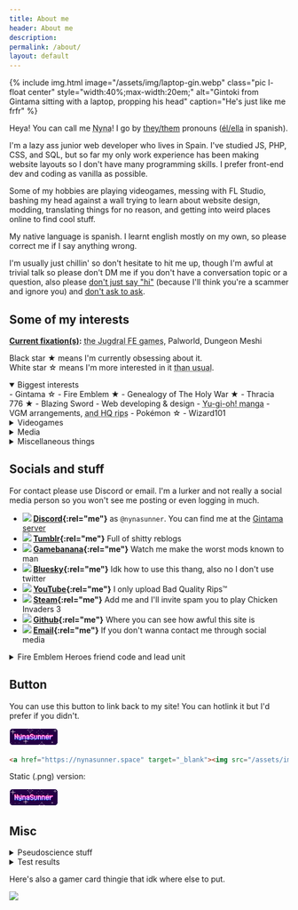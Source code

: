 ```yaml
---
title: About me
header: About me
description: 
permalink: /about/
layout: default
---
```

{% include img.html image="/assets/img/laptop-gin.webp" class="pic l-float center" style="width:40%;max-width:20em;" alt="Gintoki from Gintama sitting with a laptop, propping his head" caption="He's just like me frfr" %}

Heya! You can call me <abbr tabindex="0" title="Pronounced nee-nah">Nyna</abbr>! I go by [they/them](https://en.pronouns.page/they%26they/them/themself) pronouns ([él/ella](https://pronombr.es/%C3%A9l%26ella) in spanish).

I'm a lazy ass junior web developer who lives in Spain. I've studied JS, PHP, CSS, and SQL, but so far my only work experience has been making website layouts so I don't have many programming skills. I prefer front-end dev and coding as vanilla as possible.

Some of my hobbies are playing videogames, messing with FL Studio, bashing my head against a wall trying to learn about website design, modding, translating things for no reason, and getting into weird places online to find cool stuff.

My native language is spanish. I learnt english mostly on my own, so please correct me if I say anything wrong.

I'm usually just chillin' so don't hesitate to hit me up, though I'm awful at trivial talk so please don't DM me if you don't have a conversation topic or a question, also please [don't just say "hi"](https://nohello.net/) (because I'll think you're a scammer and ignore you) and [don't ask to ask](https://dontasktoask.com/).

## Some of my interests

**<u>Current fixation(s)</u>:** <abbr tabindex="0" title="Those are Fire Emblem Genealogy of the Holy War, and Fire Emblem Thracia 776">the Jugdral FE games</abbr>, Palworld, Dungeon Meshi

Black star ★ means I'm currently obsessing about it.<br>
White star ☆ means I'm more interested in it <abbr tabindex="0" title="And thus I'm more likely to obsess about it soon">than usual</abbr>.

<details open="">
	<summary class="bigsummary">Biggest interests</summary>
<div markdown="1">
- Gintama ☆
- Fire Emblem ★
	- Genealogy of The Holy War ★
	- Thracia 776 ★
	- Blazing Sword
- Web developing & design
- <abbr tabindex="0" title="Early manga/season zero is my fave">Yu-gi-oh! manga</abbr>
- VGM arrangements, <abbr tabindex="0" title="SiIvagunner, TTGD, Myskit, IkaGunner, etc">and HQ rips</abbr>
- Pokémon ☆
- Wizard101
</div>
</details>

<details>
	<summary class="bigsummary">Videogames</summary>
<div markdown="1">
- Drawn to Life
- Age of Empires II
- A Dance Of Fire And Ice
- Palworld ☆
- Minecraft ☆
- Terraria
- Ace Attorney
- The Sims
- Kid Icarus
- Slime Rancher
</div>
</details>

<details>
	<summary class="bigsummary">Media</summary>
<div markdown="1">
- BattleBots
- <abbr tabindex="0" title="I can't fight it.">Homestuck</abbr>
- Dungeon Meshi ☆
- <abbr tabindex="0" title="Joseph best jojo and Kakyoin best jobro">JoJo's Bizarre Adventure</abbr>
- Studio Ghibli movies
- Star Wars
- Warrior Cats
</div>
</details>

<details>
	<summary class="bigsummary">Miscellaneous things</summary>
<div markdown="1">
- YTPs, specially YTPMVs
- Dragons
- Wizards
- Knights
- Memes that everyone hates like amogus and morbius
- Space aesthetics
- Piracy, tee hee :3c
- Pyrotechnics and fire in general
- Biology
- Vexillology
</div>
</details>

## Socials and stuff

For contact please use Discord or email. I'm a lurker and not really a social media person so you won't see me posting or even logging in much.

- **<img class="svg" src="https://cdn.simpleicons.org/discord/black"/> [Discord](https://discordapp.com/users/378953414740148228){:rel="me"}** as `@nynasunner`. You can find me at the [Gintama server](https://discord.gg/gintama)
- **<img class="svg" src="https://cdn.simpleicons.org/tumblr/black"/> [Tumblr](https://nynasunner.tumblr.com){:rel="me"}** Full of shitty reblogs
- **<img class="svg" src="https://cdn.simpleicons.org/gamebanana/black"/> [Gamebanana](https://gamebanana.com/members/2174941){:rel="me"}** Watch me make the worst mods known to man
- **<img class="svg" src="https://cdn.simpleicons.org/bluesky/black"/> [Bluesky](https://bsky.app/profile/nynasunner.bsky.social){:rel="me"}** Idk how to use this thang, also no I don't use twitter
- **<img class="svg" src="https://cdn.simpleicons.org/youtube/black"/> [YouTube](https://www.youtube.com/channel/UC0N-oSjxH0Rkqlf8Rc6HGEg){:rel="me"}** I only upload Bad Quality Rips™
- **<img class="svg" src="https://cdn.simpleicons.org/steam/black"/> [Steam](https://steamcommunity.com/id/nynasunner){:rel="me"}** Add me and I'll invite spam you to play Chicken Invaders 3
- **<img class="svg" src="https://cdn.simpleicons.org/github/black"/> [Github](https://github.com/NynaSunner){:rel="me"}** Where you can see how awful this site is
- **<img class="svg" src="https://cdn.simpleicons.org/gmail/black"/> [Email](mailto:nynasunner@gmail.com){:rel="me"}** If you don't wanna contact me through social media

<details>
	<summary class="">Fire Emblem Heroes friend code and lead unit</summary>
<div markdown="1">
- Friend code: `6594639314`
- Lead unit:
{% include img.html image="/assets/img/feh.webp" style="max-width: 15em;" class="pic center" alt="Groom Roy +6" %}
</div>
</details>

## Button

You can use this button to link back to my site! You can hotlink it but I'd prefer if you didn't.

<img src="/assets/img/button.gif" style="image-rendering: crisp-edges">

```html
<a href="https://nynasunner.space" target="_blank"><img src="/assets/img/buttons/nynasunner.gif" style="image-rendering:crisp-edges" alt="NynaSunner's button"/></a>
```

Static (.png) version:

<img src="/assets/img/button-static.png" style="image-rendering: crisp-edges">

## Misc

<details>
	<summary class="bigsummary">Pseudoscience stuff</summary>
<div markdown="1">
I don't believe in these but personality tests are fun
- **Zodiac**: ☀️Virgo, 🌙Aquarius, ⬆️Gemini
- **Chinese zodiac**: Metal snake
- **MBTI**: INTP-A / INFP-A
- **Enneagram**: 9w?
- **Classpect**: Knight of Space
- **Archetype**: Innocent self, Sage persona
</div>
</details>

<details>
	<summary class="bigsummary">Test results</summary>
<div>
	<ul>
		<li><a href="https://www.dragonflycave.com/quizzes/what-type-are-you/dragon"><img src="https://www.dragonflycave.com/typequiz/dragon.png" alt="Dragon" title="I am a Dragon-type!"></a></li>
		<li><a href="https://www.dragonflycave.com/quizzes/what-pokemon-are-you"><img src="https://www.dragonflycave.com/wpay/dragonite.gif" alt="I am a Dragonite!" title="Find out what Pokémon you are at The Cave of Dragonflies"></a></li>
		<li>{% include img.html image="/assets/img/hs/sign_06_01.png" alt="True Virgo" caption="True Virgo (Jade + Prospit + Space)" link="http://hs.hiveswap.com/ezodiac/truesign.php?TS=Virgo" %}</li>
	</ul>
</div>
</details>

Here's also a gamer card thingie that idk where else to put.
<div class="center">
	<a href="https://www.exophase.com/user/NynaSunner/"><img src="https://card.exophase.com/2/0/255356.png?1710630135"></a>
</div>

